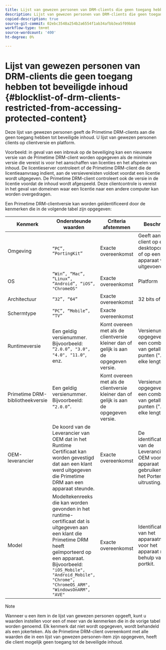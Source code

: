 ```yaml
---
title: Lijst van gewezen personen van DRM-clients die geen toegang hebben tot beveiligde inhoud
description: Lijst van gewezen personen van DRM-clients die geen toegang hebben tot beveiligde inhoud
copied-description: true
source-git-commit: 02ebc3548a254b2a6554f1ab34afbb3ea5f09bb8
workflow-type: tm+mt
source-wordcount: '400'
ht-degree: 0%

---
```


# Lijst van gewezen personen van DRM-clients die geen toegang hebben tot beveiligde inhoud {#blocklist-of-drm-clients-restricted-from-accessing-protected-content}

Deze lijst van gewezen personen geeft de Primetime DRM-clients aan die geen toegang hebben tot beveiligde inhoud. U lijst van gewezen personen clients op clientversie en platform.

Voorbeeld: in geval van een inbreuk op de beveiliging kan een nieuwere versie van de Primetime DRM-client worden opgegeven als de minimale versie die vereist is voor het aanschaffen van licenties en het afspelen van inhoud. De licentieserver controleert of de Primetime DRM-client die de licentieaanvraag indient, aan de versievereisten voldoet voordat een licentie wordt uitgegeven. De Primetime DRM-client controleert ook de versie in de licentie voordat de inhoud wordt afgespeeld. Deze clientcontrole is vereist in het geval van domeinen waar een licentie naar een andere computer kan worden overgedragen.

Een Primetime DRM-clientversie kan worden geïdentificeerd door de kenmerken die in de volgende tabel zijn opgegeven:

| **Kenmerk** | **Ondersteunde waarden** | **Criteria afstemmen** | **Beschrijving** |
|---|---|---|---|
| Omgeving | `“PC”, “PortingKit”` | Exacte overeenkomst | Geeft aan of de client op een desktopcomputer of op een ander apparaat wordt uitgevoerd. |
| OS | `“Win”, “Mac”, “Linux”, “Android”, “iOS”, "ChromeOS"` | Exacte overeenkomst | Platform |
| Architectuur | `“32”, “64”` | Exacte overeenkomst | 32 bits of 64 bits |
| Schermtype | `“PC”, “Mobile”, “TV”` | Exacte overeenkomst | |
| Runtimeversie | Een geldig versienummer. Bijvoorbeeld: `“2.0.0”, "3.0", "4.0", "11.0"`, enz. | Komt overeen met als de clientversie kleiner dan of gelijk is aan de opgegeven versie. | Versienummer is opgegeven als een combinatie van getallen en punten (&quot;.&quot;) van elke lengte. |
| Primetime DRM-bibliotheekversie | Een geldig versienummer. Bijvoorbeeld: `“2.0.0”`. | Komt overeen met als de clientversie kleiner dan of gelijk is aan de opgegeven versie. | Versienummer is opgegeven als een combinatie van getallen en punten (&quot;.&quot;) van elke lengte. |
| OEM-leverancier | De koord van de Leverancier van OEM dat in het Runtime Certificaat kan worden gevestigd dat aan een klant werd uitgegeven die Primetime DRM aan een apparaat steunde. | Exacte overeenkomst | De identificatiereeks van de Leverancier van OEM voor het apparaat gebruikend de het Porteren uitrusting. |
| Model | Modeltekenreeks die kan worden gevonden in het runtime-certificaat dat is uitgegeven aan een klant die Primetime DRM heeft geïmporteerd op een apparaat. Bijvoorbeeld: `"iOS_Mobile", "Android_Mobile", "Chrome", "ChromeOS_ARM", "WindowsOnARM", "AVE"` | Exacte overeenkomst | Identificatiereeks van het apparaatmodel voor het apparaat met behulp van de portkit. |

>[!NOTE]
>
>Wanneer u een item in de lijst van gewezen personen opgeeft, kunt u waarden instellen voor een of meer van de kenmerken die in de vorige tabel worden genoemd. Elk kenmerk dat niet wordt opgegeven, wordt behandeld als een jokerteken. Als de Primetime DRM-client overeenkomt met alle waarden die in een lijst van gewezen personen-item zijn opgegeven, heeft die client mogelijk geen toegang tot de beveiligde inhoud.
